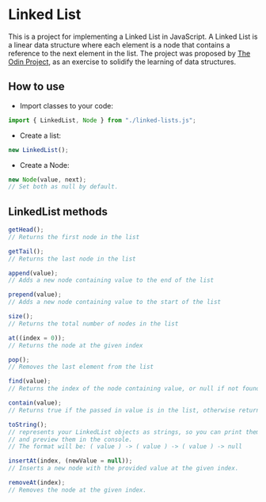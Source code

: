 # Linked List

This is a project for implementing a Linked List in JavaScript. A Linked List is a linear data structure where each element is a node that contains a reference to the next element in the list. The project was proposed by [The Odin Project](https://www.theodinproject.com), as an exercise to solidify the learning of data structures.

## How to use

- Import classes to your code:

```javascript
import { LinkedList, Node } from "./linked-lists.js";
```

- Create a list:

```javascript
new LinkedList();
```

- Create a Node:

```javascript
new Node(value, next);
// Set both as null by default.
```

## LinkedList methods

```javascript
getHead();
// Returns the first node in the list

getTail();
// Returns the last node in the list

append(value);
// Adds a new node containing value to the end of the list

prepend(value);
// Adds a new node containing value to the start of the list

size();
// Returns the total number of nodes in the list

at((index = 0));
// Returns the node at the given index

pop();
// Removes the last element from the list

find(value);
// Returns the index of the node containing value, or null if not found.

contain(value);
// Returns true if the passed in value is in the list, otherwise returns false.

toString();
// represents your LinkedList objects as strings, so you can print them out
// and preview them in the console.
// The format will be: ( value ) -> ( value ) -> ( value ) -> null

insertAt(index, (newValue = null));
// Inserts a new node with the provided value at the given index.

removeAt(index);
// Removes the node at the given index.
```
